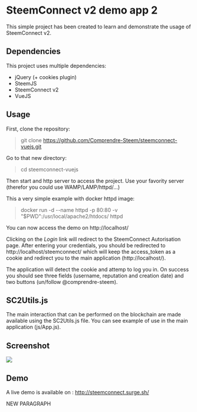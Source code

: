 # SteemConnect v2 demo app 2

This simple project has been created to learn and demonstrate the usage of SteemConnect v2.

## Dependencies

This project uses multiple dependencies:
- jQuery (+ cookies plugin)
- SteemJS
- SteemConnect v2
- VueJS

## Usage

First, clone the repository: 

> git clone https://github.com/Comprendre-Steem/steemconnect-vuejs.git

Go to that new directory:

> cd steemconnect-vuejs

Then start and http server to access the project.
Use your favority server (therefor you could use WAMP/LAMP/httpd/...)

This a very simple example with docker httpd image:

> docker run -d --name httpd -p 80:80 -v "$PWD":/usr/local/apache2/htdocs/ httpd

You can now access the demo on http://localhost/

Clicking on the *Login* link will redirect to the SteemConnect Autorisation page.
After entering your credentials, you should be redirected to http://localhost/steemconnect/ which will keep the access_token as a cookie and redirect you to the main application (http://localhost/).

The application will detect the cookie and attemp to log you in.
On success you should see three fields (username, reputation and creation date) and two buttons (un/follow @comprendre-steem).

## SC2Utils.js

The main interaction that can be performed on the blockchain are made available using the SC2Utils.js file.
You can see example of use in the main application (js/App.js).

## Screenshot 

![](https://steemitimages.com/DQmaYdq4VW7sLBng1821qXDnVannGUmaRv6fgACjqXEUN5q/image.png)

## Demo

A live demo is available on : http://steemconnect.surge.sh/


NEW PARAGRAPH